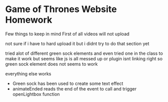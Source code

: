 # Game of Thrones Website Homework
Few things to keep in mind 
First of all videos will not upload 

not sure if i have to hard upload it but i didnt try to do that section yet 

tried alot of different green sock elements and even tried one in the class to make it work
but seems like js is all messed up or plugin isnt linking right so green sock element does not seems to work

everything else works 

 - Green sock has been used to create some text effect
 - animateEnded reads the end of the event to call and trigger openLightbox function

